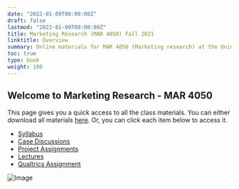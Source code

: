 ```yaml
---
date: "2022-01-09T00:00:00Z"
draft: false
lastmod: "2022-01-09T00:00:00Z"
title: Marketing Research (MAR 4050) Fall 2021
linktitle: Overview
summary: Online materials for MAR 4050 (Marketing research) at the University of Missouri in Fall 2021.
toc: true
type: book
weight: 100
---
```


## Welcome to Marketing Research - MAR 4050

This page gives you a quick access to all the class materials. 
You can either download all materials [here](https://github.com/mikenguyen13/mar4050_F21/archive/refs/heads/main.zip). Or, you can click each item below to access it.

 * [Syllabus](https://github.com/mikenguyen13/mar4050_F21/blob/master/mar4050_F21_MikeN.pdf)
 * [Case Discussions](https://github.com/mikenguyen13/mar4050_F21/tree/master/case_discussion)
 * [Project Assignments](https://github.com/mikenguyen13/mar4050_F21/tree/master/project_assignment)
 * [Lectures](https://github.com/mikenguyen13/mar4050_F21/tree/master/lectures)
 * [Qualtrics Assignment](https://github.com/mikenguyen13/mar4050_F21/raw/master/Qualtrics%20assign.docx)

![Image](https://raw.githubusercontent.com/mikenguyen13/mar4050_F21/gh-pages/download.jpg)